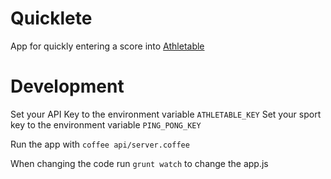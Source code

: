 Quicklete
=========

App for quickly entering a score into [Athletable](https://athletable.com/)

Development
===========

Set your API Key to the environment variable `ATHLETABLE_KEY`
Set your sport key to the environment variable `PING_PONG_KEY`

Run the app with `coffee api/server.coffee`

When changing the code run `grunt watch` to change the app.js
